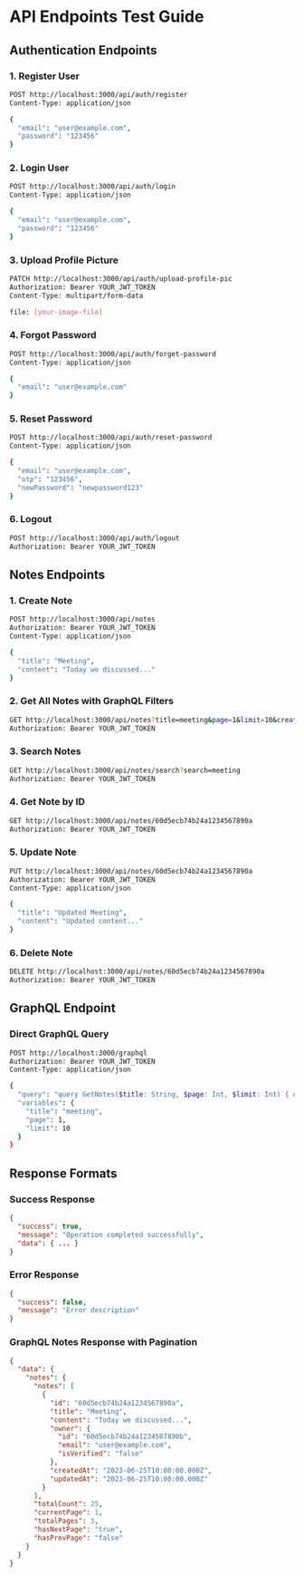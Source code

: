 # API Endpoints Test Guide

## Authentication Endpoints

### 1. Register User
```bash
POST http://localhost:3000/api/auth/register
Content-Type: application/json

{
  "email": "user@example.com",
  "password": "123456"
}
```

### 2. Login User
```bash
POST http://localhost:3000/api/auth/login
Content-Type: application/json

{
  "email": "user@example.com",
  "password": "123456"
}
```

### 3. Upload Profile Picture
```bash
PATCH http://localhost:3000/api/auth/upload-profile-pic
Authorization: Bearer YOUR_JWT_TOKEN
Content-Type: multipart/form-data

file: [your-image-file]
```

### 4. Forgot Password
```bash
POST http://localhost:3000/api/auth/forget-password
Content-Type: application/json

{
  "email": "user@example.com"
}
```

### 5. Reset Password
```bash
POST http://localhost:3000/api/auth/reset-password
Content-Type: application/json

{
  "email": "user@example.com",
  "otp": "123456",
  "newPassword": "newpassword123"
}
```

### 6. Logout
```bash
POST http://localhost:3000/api/auth/logout
Authorization: Bearer YOUR_JWT_TOKEN
```

## Notes Endpoints

### 1. Create Note
```bash
POST http://localhost:3000/api/notes
Authorization: Bearer YOUR_JWT_TOKEN
Content-Type: application/json

{
  "title": "Meeting",
  "content": "Today we discussed..."
}
```

### 2. Get All Notes with GraphQL Filters
```bash
GET http://localhost:3000/api/notes?title=meeting&page=1&limit=10&createdFrom=2023-01-01&createdTo=2023-12-31
Authorization: Bearer YOUR_JWT_TOKEN
```

### 3. Search Notes
```bash
GET http://localhost:3000/api/notes/search?search=meeting
Authorization: Bearer YOUR_JWT_TOKEN
```

### 4. Get Note by ID
```bash
GET http://localhost:3000/api/notes/60d5ecb74b24a1234567890a
Authorization: Bearer YOUR_JWT_TOKEN
```

### 5. Update Note
```bash
PUT http://localhost:3000/api/notes/60d5ecb74b24a1234567890a
Authorization: Bearer YOUR_JWT_TOKEN
Content-Type: application/json

{
  "title": "Updated Meeting",
  "content": "Updated content..."
}
```

### 6. Delete Note
```bash
DELETE http://localhost:3000/api/notes/60d5ecb74b24a1234567890a
Authorization: Bearer YOUR_JWT_TOKEN
```

## GraphQL Endpoint

### Direct GraphQL Query
```bash
POST http://localhost:3000/graphql
Authorization: Bearer YOUR_JWT_TOKEN
Content-Type: application/json

{
  "query": "query GetNotes($title: String, $page: Int, $limit: Int) { notes(title: $title, page: $page, limit: $limit) { notes { id title content owner { id email isVerified } createdAt updatedAt } totalCount currentPage totalPages hasNextPage hasPrevPage } }",
  "variables": {
    "title": "meeting",
    "page": 1,
    "limit": 10
  }
}
```

## Response Formats

### Success Response
```json
{
  "success": true,
  "message": "Operation completed successfully",
  "data": { ... }
}
```

### Error Response
```json
{
  "success": false,
  "message": "Error description"
}
```

### GraphQL Notes Response with Pagination
```json
{
  "data": {
    "notes": {
      "notes": [
        {
          "id": "60d5ecb74b24a1234567890a",
          "title": "Meeting",
          "content": "Today we discussed...",
          "owner": {
            "id": "60d5ecb74b24a1234567890b",
            "email": "user@example.com",
            "isVerified": "false"
          },
          "createdAt": "2023-06-25T10:00:00.000Z",
          "updatedAt": "2023-06-25T10:00:00.000Z"
        }
      ],
      "totalCount": 25,
      "currentPage": 1,
      "totalPages": 3,
      "hasNextPage": "true",
      "hasPrevPage": "false"
    }
  }
}
```
